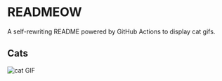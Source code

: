 # READMEOW

A self-rewriting README powered by GitHub Actions to display cat gifs.

## Cats

![cat GIF](https://media3.giphy.com/media/6byDVsPwzrz9K/200.gif?cid=9acd02da7yf6psk796zleytboztcvxn9zdmj4n0b5a32a90h&ep=v1_gifs_search&rid=200.gif&ct=g)
